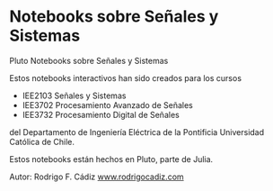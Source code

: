 # Notebooks sobre Señales y Sistemas
Pluto Notebooks sobre Señales y Sistemas

Estos notebooks interactivos han sido creados para los cursos

- IEE2103 Señales y Sistemas
- IEE3702 Procesamiento Avanzado de Señales
- IEE3732 Procesamiento Digital de Señales
 
del Departamento de Ingeniería Eléctrica de la Pontificia Universidad Católica de Chile.

Estos notebooks están hechos en Pluto, parte de Julia.

Autor: Rodrigo F. Cádiz
www.rodrigocadiz.com
